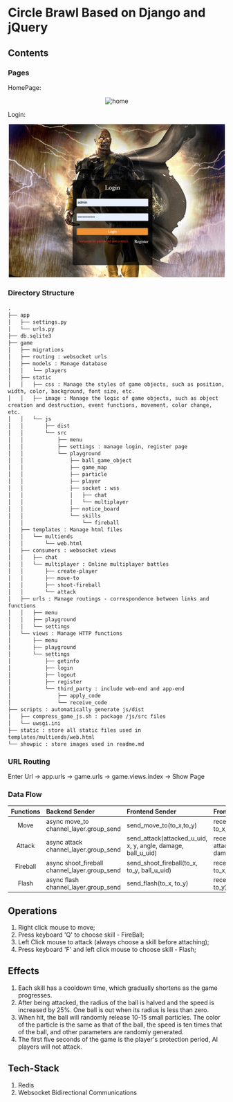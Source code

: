 # Circle Brawl Based on Django and jQuery

## Contents

### Pages

HomePage:

<p align="center"><img src="showpic/img/game.png" alt="home" width="500" /></p>
Login:
<p align="center"><img src="showpic/img/login_page.png" alt="home" width="500" /></p>

### Directory Structure

```
.
├── app
│   ├── settings.py
│   └── urls.py
├── db.sqlite3
├── game
│   ├── migrations
│   ├── routing : websocket urls
│   ├── models : Manage database
│   │   └── players
│   ├── static
│   │   ├── css : Manage the styles of game objects, such as position, width, color, background, font size, etc.
│   │   ├── image : Manage the logic of game objects, such as object creation and destruction, event functions, movement, color change, etc.
│   │   └── js
│   │       ├── dist
│   │       └── src
│   │           ├── menu
│   │           ├── settings : manage login, register page
│   │           └── playground
│   │               ├── ball_game_object
│   │               ├── game_map
│   │               ├── particle
│   │               ├── player
│   │               ├── socket : wss
│   │               │   ├── chat
│   │               │   └── multiplayer
│   │               ├── notice_board
│   │               └── skills
│   │                   └── fireball
│   ├── templates : Manage html files
│   │   └── multiends
│   │       └── web.html
│   ├── consumers : websocket views
│   │   ├── chat
│   │   └── multiplayer : Online multiplayer battles
│   │       ├── create-player
│   │       ├── move-to
│   │       ├── shoot-fireball
│   │       └── attack
│   ├── urls : Manage routings - correspondence between links and functions
│   │   ├── menu
│   │   ├── playground
│   │   └── settings
│   └── views : Manage HTTP functions
│       ├── menu
│       ├── playground
│       └── settings
│           ├── getinfo
│           ├── login
│           ├── logout
│           ├── register
│           └── third_party : include web-end and app-end
│               ├── apply_code
│               └── receive_code
├── scripts : automatically generate js/dist
│   ├── compress_game_js.sh : package /js/src files
│   └── uwsgi.ini
├── static : store all static files used in templates/multiends/web.html
└── showpic : store images used in readme.md
```

### URL Routing

Enter Url -> app.urls -> game.urls -> game.views.index -> Show Page

### Data Flow

| Functions | Backend Sender                                     | Frontend Sender                                              | Frontend Receiver                                                      |
| :-------: | :------------------------------------------------- | :----------------------------------------------------------- | :--------------------------------------------------------------------- |
|   Move    | async move_to <br> channel_layer.group_send        | send_move_to(to_x,to_y)                                      | receive_move_to(u_uid, to_x, to_y)                                     |
|  Attack   | async attack <br> channel_layer.group_send         | send_attack(attacked_u_uid, x, y, angle, damage, ball_u_uid) | receive_attack(u_uid, attacked_u_uid, x, y, angle, damage, ball_u_uid) |
| Fireball  | async shoot_fireball <br> channel_layer.group_send | send_shoot_fireball(to_x, to_y, ball_u_uid)                  | receive_shoot_fireball(u_uid, to_x, to_y, ball_u_uid)                  |
|   Flash   | async flash <br> channel_layer.group_send          | send_flash(to_x, to_y)                                       | receive_blink(u_uid, to_x, to_y)                                       |

## Operations

1. Right click mouse to move;
2. Press keyboard 'Q' to choose skill - FireBall;
3. Left Click mouse to attack (always choose a skill before attaching);
4. Press keyboard 'F' and left click mouse to choose skill - Flash;

## Effects

1. Each skill has a cooldown time, which gradually shortens as the game progresses.
2. After being attacked, the radius of the ball is halved and the speed is increased by 25%. One ball is out when its radius is less than zero.
3. When hit, the ball will randomly release 10-15 small particles. The color of the particle is the same as that of the ball, the speed is ten times that of the ball, and other parameters are randomly generated.
4. The first five seconds of the game is the player's protection period, AI players will not attack.

## Tech-Stack

1. Redis
2. Websocket Bidirectional Communications
